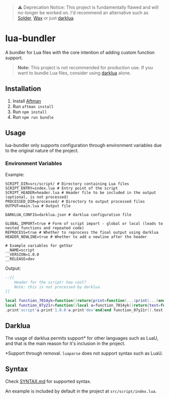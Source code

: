 > ⚠️ Deprecation Notice: This project is fundamentally flawed and will no-longer be worked on. I'd recommend an alternative such as [Solder](https://devforum.roblox.com/t/solder-a-simple-fast-bundler-for-roblox-models/3918322), [Wax](https://github.com/latte-soft/wax) or just [darklua](https://darklua.com/).

# lua-bundler

A bundler for Lua files with the core intention of adding custom function support.

> **Note:** This project is not recommended for production use. If you want to bundle Lua files, consider using [darklua](https://darklua.com/) alone.

## Installation

1. Install [Aftman](https://github.com/LPGhatguy/aftman)
2. Run `aftman install`
3. Run `npm install`
4. Run `npm run bundle`

## Usage

lua-bundler only supports configuration through environment variables due to the original nature of the project.

### Environment Variables

Example:

```env
SCRIPT_DIR=src/script/ # Directory containing Lua files
SCRIPT_ENTRY=index.lua # Entry point of the script
SCRIPT_HEADER=header.lua # Header file to be included in the output (optional, is not processed)
PROCESSED_DIR=processed/ # Directory to output processed files
OUTPUT=main.lua # Output file

DARKLUA_CONFIG=darklua.json # darklua configuration file

GLOBAL_IMPORT=true # Form of script import - global or local (leads to nested functions and repeated code)
REPROCESS=true # Whether to reprocess the final output using darklua
HEADER_NEWLINE=true # Whether to add a newline after the header

# Example variables for getVar
__NAME=script
__VERSION=1.0.0
__RELEASE=dev
```

Output:

```lua
--[[
    Header for the script! how cool?
    Note: this is not processed by darklua
]]

local function_7014yk=function()return{print=function(...)print(...)end}end
local function_07y21r=function()local a=function_7014yk()return{test=function()a
.print'script'a.print'1.0.0'a.print'dev'end}end function_07y21r().test()
```

## Darklua

The usage of darklua permits support* for other languages such as LuaU, and that is the main reason for it's inclusion in the project.

*Support through removal. `luaparse` does not support syntax such as LuaU.

## Syntax

Check [SYNTAX.md](SYNTAX.md) for supported syntax.

An example is included by default in the project at `src/script/index.lua`.
